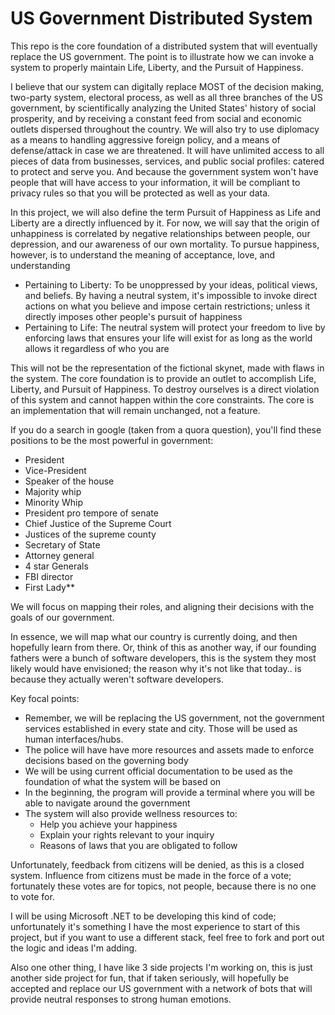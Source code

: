 # US Government Distributed System
This repo is the core foundation of a distributed system that will eventually replace the US government. The point is to illustrate how we can invoke a system to properly maintain Life, Liberty, and the Pursuit of Happiness. 


I believe that our system can digitally replace MOST of the decision making, two-party system, electoral process, as well as all three branches of the US government, by scientifically analyzing the United States' history of social prosperity, and by receiving a constant feed from social and economic outlets dispersed throughout the country. We will also try to use diplomacy as a means to handling aggressive foreign policy, and a means of defense/attack in case we are threatened. It will have unlimited access to all pieces of data from businesses, services, and public social profiles: catered to protect and serve you. And because the government system won't have people that will have access to your information, it will be compliant to privacy rules so that you will be protected as well as your data.

In this project, we will also define the term Pursuit of Happiness as Life and Liberty are a directly influenced by it. For now, we will say that the origin of unhappiness is correlated by negative relationships between people, our depression, and our awareness of our own mortality. To pursue happiness, however, is to understand the meaning of acceptance, love, and understanding
* Pertaining to Liberty: To be unoppressed by your ideas, political views, and beliefs. By having a neutral system, it's impossible to invoke direct actions on what you believe and impose certain restrictions; unless it directly imposes other people's pursuit of happiness
* Pertaining to Life: The neutral system will protect your freedom to live by enforcing laws that ensures your life will exist for as long as the world allows it regardless of who you are

This will not be the representation of the fictional skynet, made with flaws in the system. The core foundation is to provide an outlet to accomplish Life, Liberty, and Pursuit of Happiness. To destroy ourselves is a direct violation of this system and cannot happen within the core constraints. The core is an implementation that will remain unchanged, not a feature.

If you do a search in google (taken from a quora question), you'll find these positions to be the most powerful in government: 
* President
* Vice-President
* Speaker of the house
* Majority whip
* Minority Whip
* President pro tempore of senate
* Chief Justice of the Supreme Court
* Justices of the supreme county
* Secretary of State
* Attorney general
* 4 star Generals
* FBI director
* First Lady**

We will focus on mapping their roles, and aligning their decisions with the goals of our government.

In essence, we will map what our country is currently doing, and then hopefully learn from there. Or, think of this as another way, if our founding fathers were a bunch of software developers, this is the system they most likely would have envisioned; the reason why it's not like that today.. is because they actually weren't software developers.

Key focal points:

* Remember, we will be replacing the US government, not the government services established in every state and city. Those will be used as human interfaces/hubs.
* The police will have have more resources and assets made to enforce decisions based on the governing body
* We will be using current official documentation to be used as the foundation of what the system will be based on
* In the beginning, the program will provide a terminal where you will be able to navigate around the government
* The system will also provide wellness resources to:
   * Help you achieve your happiness
   * Explain your rights relevant to your inquiry 
   * Reasons of laws that you are obligated to follow

Unfortunately, feedback from citizens will be denied, as this is a closed system. Influence from citizens must be made in the force of a vote; fortunately these votes are for topics, not people, because there is no one to vote for.

I will be using Microsoft .NET to be developing this kind of code; unfortunately it's something I have the most experience to start of this project, but if you want to use a different stack, feel free to fork and port out the logic and ideas I'm adding.


Also one other thing, I have like 3 side projects I'm working on, this is just another side project for fun, that if taken seriously, will hopefully be accepted and replace our US government with a network of bots that will provide neutral responses to strong human emotions.
